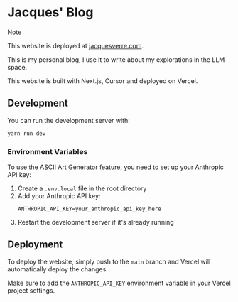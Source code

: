 # Jacques' Blog

> [!Note]
> This website is deployed at [jacquesverre.com](https://jacquesverre.com).

This is my personal blog, I use it to write about my explorations in the LLM space.

This website is built with Next.js, Cursor and deployed on Vercel.

## Development

You can run the development server with:

```bash
yarn run dev
```

### Environment Variables

To use the ASCII Art Generator feature, you need to set up your Anthropic API key:

1. Create a `.env.local` file in the root directory
2. Add your Anthropic API key:
   ```
   ANTHROPIC_API_KEY=your_anthropic_api_key_here
   ```
3. Restart the development server if it's already running

## Deployment

To deploy the website, simply push to the `main` branch and Vercel will automatically deploy the changes.

Make sure to add the `ANTHROPIC_API_KEY` environment variable in your Vercel project settings.